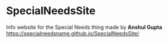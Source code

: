 # SpecialNeedsSite
Info website for the Special Needs thing made by **Anshul Gupta**
<br>
https://specialneedsname.github.io/SpecialNeedsSite/
